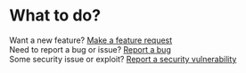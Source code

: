 # What to do?

Want a new feature? [Make a feature request](https://github.com/Tech-TTGames/Tickets-Plus/issues/new?assignees=&labels=enhancement%2C+Feature&template=enhancement.md&title=) <br>
Need to report a bug or issue? [Report a bug](https://github.com/Tech-TTGames/Tickets-Plus/issues/new?assignees=&labels=bug&template=issue.md&title=) <br>
Some security issue or exploit? [Report a security vulnerability](https://github.com/Tech-TTGames/Tickets-Plus/security/advisories/new) <br>
